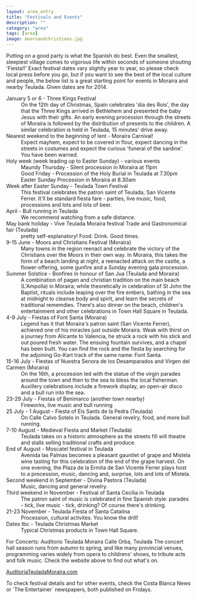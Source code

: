 ```yaml
---
layout: area_entry
title: "Festivals and Events"
description: ""
category: "area"
tags: [area]
image: moorsandchristians.jpg
---
```


Putting on a good party is what the Spanish do best. Even the smallest, sleepiest village comes to vigorous life within seconds of someone shouting 'Fiesta!!'
Exact festival dates vary slightly year to year, so please check local press before you go, but if you want to see the best of the local culture and people, the below list is a great starting point for events in Moraira and nearby Teulada.  Given dates are for 2014. <!-- more -->


<dl>
<dt>January 5 or 6 - Three Kings Festival</dt>
<dd>On the 12th day of Christmas, Spain celebrates 'dia des Rois', the day that the Three Kings arrived in Bethlehem and presented the baby Jesus with their gifts.  An early evening procession through the streets of Moraira is followed by the distribution of presents to the children.  A similar celebration is held in Teulada, 15 minutes' drive away.</dd>

<dt> Nearest weekend to the beginning of lent - Moraira Carnival!</dt>
<dd>Expect mayhem, expect to be covered in flour, expect dancing in the streets in costumes and expect the curious 'funeral of the sardine'. You have been warned.</dd>

<dt>Holy week (week leading up to Easter Sunday) - various events</dt>
<dd>Maundy Thursday - Silent procession in Moraira at 11pm</dd>
<dd>Good Friday - Procession of the Holy Burial in Teulada at 7.30pm</dd>
<dd>Easter Sunday Procession in Moraira at 8.30am</dd>

<dt>Week after Easter Sunday - Teulada Town Festival</dt>
<dd>This festival celebrates the patron saint of Teulada, San Vicente Ferrer. It'll be standard fiesta fare - parties, live music, food, processions and lots and lots of beer.</dd>

<dt>April - Bull running in Teulada</dt>
<dd>We recommend watching from a safe distance.</dd>

<dt>May bank holiday - Vive Teulada Moraira festival Trade and Gastronomical fair (Teulada)</dt>
<dd>pretty self-explanatory! Food. Drink. Good times.</dd>

<dt>9-15 June - Moors and Christians Festival (Moraira)</dt>
<dd>Many towns in the region reenact and celebrate the victory of the Christians over the Moors in their own way. In Moraira, this takes the form of a beach landing at night, a reenacted attack on the castle, a flower-offering, some gunfire and a Sunday evening gala procession.</dd>

<dt>Summer Solstice - Bonfires in honour of San Jua (Teulada and Moraira)</dt>
<dd>A combination of pagan and christian tradition on the main beach (L'Ampolla) in Moraira; while theoretically in celebration of St John the Baptist, rituals include leaping over the fire embers, bathing in the sea at midnight to cleanse body and spirit, and learn the secrets of traditional rememdies. There's also dinner on the beach, children's entertainment and other celebrations in Town Hall Square in Teulada.</dd>

<dt>4-9 July - Fiestas of Font Santa (Moraira)</dt>
<dd>Legend has it that Moraira's patron saint (San Vicente Ferrer), achieved one of his miracles just outside Moraira. Weak with thirst on a journey from Alicante to Valencia, he struck a rock with his stick and out poured fresh water.  The ensuing fountain survives, and a chapel has been built. You can find the rock and the fiesta by searching for the adjoining Go-Kart track of the same name:  Font Santa.</dd>

<dt>15-16 July - Fiestas of Nuestra Senora de los Desamparados and Virgen del Carmen (Moraira)</dt>
<dd>On the 16th, a procession led with the statue of the virgin parades around the town and then to the sea to bless the local fisherman. Auxillery celebrations include a firework display, an open-air disco and a bull run into the sea.</dd>

<dt>23-29 July - Fiestas of Benimarco (another town nearby)</dt>
<dd>Fireworks, live music and bull running</dd>

<dt>25 July - 1 August  - Fiesta of Els Sants de la Pedra (Teulada)</dt>
<dd>On Calle Calvo Sotelo in Teulada. General revelry, food, and more bull running.</dd>

<dt>7-10 August - Medieval Fiesta and Market (Teulada)</dt>
<dd>Teulada takes on a historic atmosphere as the streets fill will theatre and stalls selling traditional crafts and produce.</dd>

<dt>End of August - Moscatel festival in Teulada</dt>
<dd>Avenida las Palmas becomes a pleasant gauntlet of grape and Mistela wine tasting for this celebration of the end of the grape harvest. On one evening, the Plaza de la Ermita de San Vicente Ferrer plays host to a procession, music, dancing and, surprise, lots and lots of Mistela.</dd>

<dt>Second weekend in September - Divina Pastora (Teulada)</dt>
<dd>Music, dancing and general revelry.</dd>

<dt>Third weekend in November - Festival of Santa Cecilia in Teulada</dt>
<dd>The patron saint of music is celebrated in fine Spanish style: parades - tick, live music - tick, drinking?  Of course there's drinking.</dd>

<dt>21-23 November - Teulada Fiesta of Santa Catalina</dt>
<dd>Procession, cultural activites. You know the drill!</dd>

<dt>Dates tbc - Teulada Christmas Market</dt>
<dd>Typical Christmas products in Town Hall Square.</dd>

</dl>

<p>
For Concerts: 
Auditorio Teulada Moraira
Calle Orba, Teulada
The concert hall season runs from autumn to spring, and like many provincial venues, programming varies widely from opera to childrens' shows, to tribute acts and folk music. Check the website above to find out what's on.
</p>

<a href="http://www.auditoriteuladamoraira.com">AuditoriaTeuladaMoraira.com</a>

<p>
To check festival details and for other events, check the Costa Blanca News or &acute;The Entertainer&acute; newspapers, both published on Fridays.
</p>